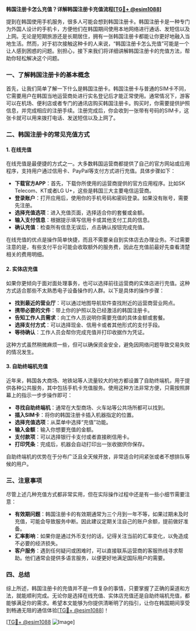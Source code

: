 **韩国注册卡怎么充值？详解韩国注册卡充值流程[[TG💪+ @esim1088](https://t.me/s/esim1088)]**

提到在韩国使用手机服务，很多人可能会想到韩国注册卡。韩国注册卡是一种专门为外国人设计的手机卡，方便他们在韩国期间使用本地网络进行通话、发短信以及上网。无论是短期旅游还是长期居住，拥有一张韩国注册卡都能让你更好地融入当地生活。然而，对于初次接触这种卡的人来说，“韩国注册卡怎么充值”可能是一个让人感到困惑的问题。别担心，接下来我们将详细讲解韩国注册卡的充值方法，帮助你轻松解决这个问题。

### 一、了解韩国注册卡的基本概念

首先，让我们简单了解一下什么是韩国注册卡。韩国注册卡与普通的SIM卡不同，它需要用户在韩国当地运营商处进行实名登记后才能正常使用。通常情况下，游客可以在机场、便利店或者专门的通讯店购买韩国注册卡。购买时，你需要提供护照信息，并完成相应的注册手续。注册完成后，你会收到一张带有号码的SIM卡，这张卡就可以用来拨打电话、发送短信以及上网了。

### 二、韩国注册卡的常见充值方式

#### 1. 在线充值
在线充值是最便捷的方式之一。大多数韩国运营商都提供了自己的官方网站或应用程序，支持用户通过信用卡、PayPal等支付方式进行充值。具体步骤如下：

- **下载官方APP**：首先，下载你所使用的运营商提供的官方应用程序。比如SK Telecom、KT或者LG U+，这些是韩国三大主要电信运营商。
- **登录账户**：打开应用后，使用你的手机号码和密码登录。如果没有账号，需要先注册。
- **选择充值选项**：进入充值页面，选择适合你的套餐或金额。
- **输入支付信息**：根据提示填写信用卡或其他支付工具的信息。
- **确认充值**：检查所有信息无误后，点击确认按钮完成充值。

在线充值的优点是操作简单快捷，而且不需要亲自到实体店去办理业务。不过需要注意的是，有些支付平台可能会收取额外的服务费，因此在充值前最好先查看清楚相关的费用明细。

#### 2. 实体店充值
如果你更倾向于面对面处理事务，也可以选择前往运营商的实体店进行充值。这种方式适合那些不太熟悉电子设备操作的人群。以下是具体的操作步骤：

- **找到最近的营业厅**：可以通过地图导航软件查找附近的运营商营业网点。
- **携带必要的文件**：带上你的护照以及已经激活的韩国注册卡。
- **告知工作人员需求**：向工作人员说明你需要充值的具体金额或套餐。
- **选择支付方式**：可以选择现金、信用卡或者其他形式的支付手段。
- **等待确认**：工作人员会帮你完成充值并打印收据作为凭证。

这种方式虽然稍微麻烦一些，但可以确保资金安全，避免因网络问题导致交易失败的情况发生。

#### 3. 自助终端机充值
近年来，韩国各大商场、地铁站等人流量较大的地方都设置了自助终端机，用于提供各种公共服务，其中包括手机卡充值服务。使用这种方法非常方便，只需按照屏幕上的指示一步步操作即可：

- **寻找自助终端机**：通常在大型商场、火车站等公共场所都可以找到。
- **插入SIM卡**：将你的韩国注册卡插入机器指定的位置。
- **选择充值选项**：从菜单中选择“充值”功能。
- **输入金额**：输入你想要充值的金额。
- **支付款项**：可以选择银行卡支付或者直接刷信用卡。
- **打印凭条**：完成后，机器会自动打印出一张收据供你保存。

自助终端机的优势在于分布广泛且全天候开放，非常适合时间紧张或者不想排队等候的用户。

### 三、注意事项

尽管上述几种充值方式都非常实用，但在实际操作过程中还是有一些小细节需要注意：

- **有效期问题**：韩国注册卡的有效期通常为三个月到一年不等，如果过期未及时充值，可能会导致服务中断。因此建议定期关注自己的账户余额，提前做好准备。
- **汇率影响**：如果你是通过外币支付的话，记得关注当前的汇率变化，以免造成不必要的经济损失。
- **客户服务**：遇到任何疑问或困难时，可以直接联系运营商的客服热线寻求帮助。他们通常会提供多语言服务，以便更好地满足国际用户的需要。

### 四、总结

综上所述，韩国注册卡的充值并不是一件复杂的事情，只要掌握了正确的渠道和方法，就能顺利完成。无论你是选择在线充值、实体店充值还是自助终端机充值，都能够满足你的需求。希望本文能够为你提供清晰明了的指引，让你在韩国期间享受到畅通无阻的通信体验[[TG💪+ @esim1088](https://t.me/s/esim1088)]！

[[TG💪+ @esim1088](https://t.me/s/esim1088) ![Image](https://i.postimg.cc/4NQfJmqS/Snipaste-2025-05-13-00-14-12.png)]